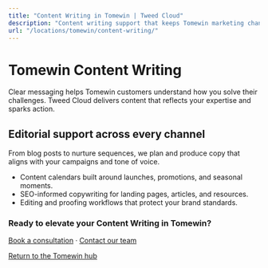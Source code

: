 ```yaml
---
title: "Content Writing in Tomewin | Tweed Cloud"
description: "Content writing support that keeps Tomewin marketing channels fresh."
url: "/locations/tomewin/content-writing/"
---
```


# Tomewin Content Writing

Clear messaging helps Tomewin customers understand how you solve their challenges. Tweed Cloud delivers content that reflects your expertise and sparks action.

## Editorial support across every channel

From blog posts to nurture sequences, we plan and produce copy that aligns with your campaigns and tone of voice.

- Content calendars built around launches, promotions, and seasonal moments.
- SEO-informed copywriting for landing pages, articles, and resources.
- Editing and proofing workflows that protect your brand standards.

### Ready to elevate your Content Writing in Tomewin?

[Book a consultation](/consultation/) · [Contact our team](/contact/)

[Return to the Tomewin hub](/locations/tomewin/)
